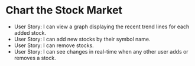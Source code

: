 # Chart the Stock Market

* User Story: I can view a graph displaying the recent trend lines for each added stock.
* User Story: I can add new stocks by their symbol name.
* User Story: I can remove stocks.
* User Story: I can see changes in real-time when any other user adds or removes a stock.